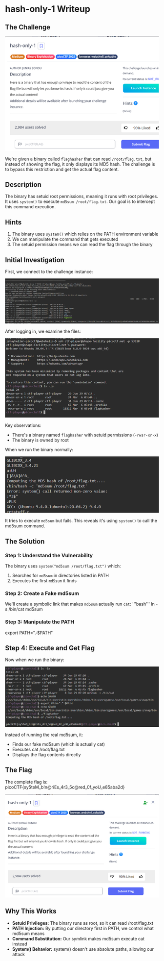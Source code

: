 # hash-only-1 Writeup

## The Challenge
![Challenge Description](images/should_see_this.png)

We're given a binary called `flaghasher` that can read `/root/flag.txt`, but instead of showing the flag, it only displays its MD5 hash. The challenge is to bypass this restriction and get the actual flag content.

## Description
The binary has setuid root permissions, meaning it runs with root privileges. It uses `system()` to execute `md5sum /root/flag.txt`. Our goal is to intercept this command execution.

## Hints
1. The binary uses `system()` which relies on the PATH environment variable
2. We can manipulate the command that gets executed
3. The setuid permission means we can read the flag through the binary

## Initial Investigation
First, we connect to the challenge instance:

![SSH Connection](images/step1_press_launch_instance_andpress_webshell_of_picoctf.png)

After logging in, we examine the files:

![Directory Listing](images/step3.png)

Key observations:
- There's a binary named `flaghasher` with setuid permissions (`-rwsr-xr-x`)
- The binary is owned by root

When we run the binary normally:

![First Run](images/step2.png)

It tries to execute `md5sum` but fails. This reveals it's using `system()` to call the md5sum command.

## The Solution
### Step 1: Understand the Vulnerability
The binary uses `system("md5sum /root/flag.txt")` which:
1. Searches for `md5sum` in directories listed in PATH
2. Executes the first `md5sum` it finds

### Step 2: Create a Fake md5sum
We'll create a symbolic link that makes `md5sum` actually run `cat`:
'''bash'''
ln -s /bin/cat md5sum

### Step 3: Manipulate the PATH

export PATH=".:$PATH"

## Step 4: Execute and Get Flag

Now when we run the binary:

![Step 4 Got the Flag](images/step4_got_the_flag.png)

Instead of running the real md5sum, it:

- Finds our fake md5sum (which is actually cat)
- Executes cat /root/flag.txt
- Displays the flag contents directly

## The Flag

The complete flag is:  
picoCTF{sy5teM_b!n@riEs_4r3_5c@red_0f_yoU_e85aba2d}

![Inserting Flag and Finished](images/inserting_flag_and_finished.png)

## Why This Works

- **Setuid Privileges:** The binary runs as root, so it can read /root/flag.txt
- **PATH Injection:** By putting our directory first in PATH, we control what md5sum means
- **Command Substitution:** Our symlink makes md5sum execute cat instead
- **System() Behavior:** system() doesn't use absolute paths, allowing our attack


